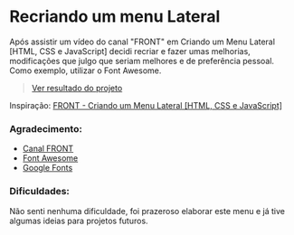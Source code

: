# Recriando um menu Lateral

Após assistir um vídeo do canal "FRONT" em Criando um Menu Lateral [HTML, CSS e JavaScript] decidi recriar e fazer umas melhorias, modificações que julgo que seriam melhores e de preferência pessoal. Como exemplo, utilizar o Font Awesome.

> [Ver resultado do projeto](https://gleristoncastro.github.io/Flexbox/Pratica4/)

Inspiração: [FRONT - Criando um Menu Lateral [HTML, CSS e JavaScript]](https://www.youtube.com/watch?v=Fgdjvclw_bM)

### Agradecimento:
- [Canal FRONT](https://www.youtube.com/c/FRONT123)
- [Font Awesome](https://fontawesome.com/)
- [Google Fonts](https://fonts.google.com/)

### Dificuldades:

Não senti nenhuma dificuldade, foi prazeroso elaborar este menu e já tive algumas ideias para projetos futuros.